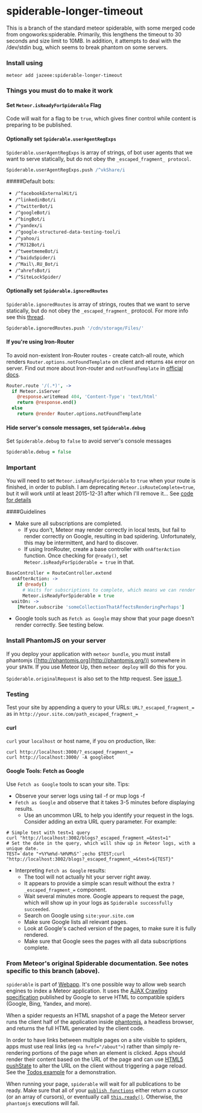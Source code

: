 spiderable-longer-timeout
====

This is a branch of the standard meteor spiderable, with some merged code from
ongoworks:spiderable. Primarily, this lengthens the timeout to 30 seconds and
size limit to 10MB. In addition, it attempts to deal with the /dev/stdin bug, which
seems to break phantom on some servers.

### Install using
```shell
meteor add jazeee:spiderable-longer-timeout
```

### Things you must do to make it work
#### Set `Meteor.isReadyForSpiderable` Flag
Code will wait for a flag to be `true`, which gives finer control while content is preparing to be published.

#### Optionally set `Spiderable.userAgentRegExps`
`Spiderable.userAgentRegExps` is array of strings, of bot user agents that we want to serve statically, but do not obey the `_escaped_fragment_ protocol`.
```coffeescript
Spiderable.userAgentRegExps.push /^vkShare/i
```

#####Default bots:
 - `/^facebookExternalHit/i`
 - `/^linkedinBot/i`
 - `/^twitterBot/i`
 - `/^googleBot/i`
 - `/^bingBot/i`
 - `/^yandex/i`
 - `/^google-structured-data-testing-tool/i`
 - `/^yahoo/i`
 - `/^MJ12Bot/i`
 - `/^tweetmemeBot/i`
 - `/^baiduSpider/i`
 - `/^Mail\.RU_Bot/i`
 - `/^ahrefsBot/i`
 - `/^SiteLockSpider/`

#### Optionally set `Spiderable.ignoredRoutes`
`Spiderable.ignoredRoutes` is array of strings, routes that we want to serve statically, but do not obey the `_escaped_fragment_` protocol. For more info see this [thread](https://github.com/meteor/meteor/issues/3853).
```coffeescript
Spiderable.ignoredRoutes.push '/cdn/storage/Files/'
```

#### If you're using Iron-Router
To avoid non-existent Iron-Router routes - create catch-all route, which renders `Router.options.notFoundTemplate` on client and returns `404` error on server. Find out more about Iron-router and `notFoundTemplate` in [official docs](http://iron-meteor.github.io/iron-router/#applying-plugins-to-specific-routes).
```coffeescript
Router.route '/(.*)', ->
  if Meteor.isServer
    @response.writeHead 404, 'Content-Type': 'text/html'
    return @response.end()
  else
    return @render Router.options.notFoundTemplate
```

#### Hide server's console messages, set `Spiderable.debug`
Set `Spiderable.debug` to `false` to avoid server's console messages
```coffeescript
Spiderable.debug = false
```


### **Important**
You will need to set `Meteor.isReadyForSpiderable` to `true` when your route is finished, in order to publish.
I am deprecating `Meteor.isRouteComplete=true`, but it will work until at least 2015-12-31 after which I'll remove it...
See [code for details](https://github.com/jazeee/jazeee-meteor-spiderable/blob/master/phantom_script.js)

####Guidelines
* Make sure all subscriptions are completed.
   * If you don't, Meteor may render correctly in local tests, but fail to render correctly on Google, resulting in bad spidering. Unfortunately, this may be intermittent, and hard to discover.
   * If using IronRouter, create a base controller with `onAfterAction` function. Once checking for `@ready()`, set `Meteor.isReadyForSpiderable = true` in that.
```coffeescript
BaseController = RouteController.extend
  onAfterAction: ->
    if @ready()
      # Waits for subscriptions to complete, which means we can render the page.
      Meteor.isReadyForSpiderable = true
  waitOn: ->
    [Meteor.subscribe 'someCollectionThatAffectsRenderingPerhaps']
```
* Google tools such as `Fetch as Google` may show that your page doesn't render correctly. See testing below.

### Install PhantomJS on your server
If you deploy your application with `meteor bundle`, you must install
phantomjs ([http://phantomjs.org](http://phantomjs.org/)) somewhere in your
`$PATH`. If you use Meteor Up, then `meteor deploy` will do this for you.

`Spiderable.originalRequest` is also set to the http request. See [issue 1](https://github.com/jazeee/jazeee-meteor-spiderable/issues/1).

### Testing
Test your site by appending a query to your URLs: `URL?_escaped_fragment_=` as in `http://your.site.com/path_escaped_fragment_=`

#### curl
`curl` your `localhost` or host name, if you on production, like:
```shell
curl http://localhost:3000/?_escaped_fragment_=
curl http://localhost:3000/ -A googlebot
```

#### Google Tools: Fetch as Google
Use `Fetch as Google` tools to scan your site. Tips:
* Observe your server logs using tail -f or mup logs -f
* `Fetch as Google` and observe that it takes 3-5 minutes before displaying results.
   * Use an uncommon URL to help you identify your request in the logs. Consider adding an extra URL query parameter. For example:
```shell
# Simple test with test=1 query
curl "http://localhost:3002/blogs?_escaped_fragment_=&test=1"
# Set the date in the query, which will show up in Meteor logs, with a unique date.
TEST=`date "+%Y%m%d-%H%M%S"`;echo $TEST;curl "http://localhost:3002/blogs?_escaped_fragment_=&test=${TEST}"
```
* Interpreting `Fetch as Google` results:
   * The tool will not actually hit your server right away.
   * It appears to provide a simple scan result without the extra `?_escaped_fragment_=` component.
   * Wait several minutes more. Google appears to request the page, which will show up in your logs as `Spiderable successfully succeeded`.
   * Search on Google using `site:your.site.com`
   * Make sure Google lists all relevant pages.
   * Look at Google's cached version of the pages, to make sure it is fully rendered.
   * Make sure that Google sees the pages with all data subscriptions complete.

### From Meteor's original Spiderable documentation. See notes specific to this branch (above).

`spiderable` is part of [Webapp](https://www.meteor.com/webapp). It's
one possible way to allow web search engines to index a Meteor
application. It uses the [AJAX Crawling
specification](https://developers.google.com/webmasters/ajax-crawling/)
published by Google to serve HTML to compatible spiders (Google, Bing,
Yandex, and more).

When a spider requests an HTML snapshot of a page the Meteor server runs the
client half of the application inside [phantomjs](http://phantomjs.org/), a
headless browser, and returns the full HTML generated by the client code.

In order to have links between multiple pages on a site visible to spiders, apps
must use real links (eg `<a href="/about">`) rather than simply re-rendering
portions of the page when an element is clicked. Apps should render their
content based on the URL of the page and can use [HTML5
pushState](https://developer.mozilla.org/en-US/docs/DOM/Manipulating_the_browser_history)
to alter the URL on the client without triggering a page reload. See the [Todos
example](http://meteor.com/examples/todos) for a demonstration.

When running your page, `spiderable` will wait for all publications
to be ready. Make sure that all of your [`publish functions`](#meteor_publish)
either return a cursor (or an array of cursors), or eventually call
[`this.ready()`](#publish_ready). Otherwise, the `phantomjs` executions
will fail.

